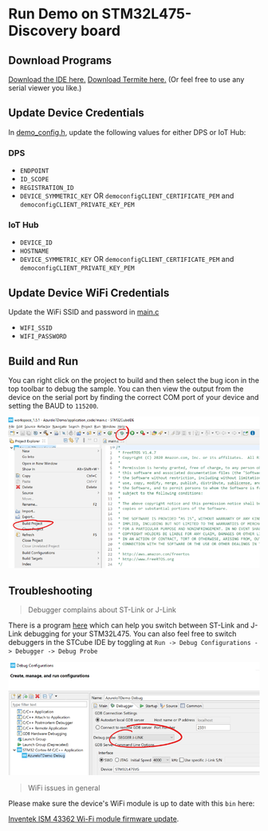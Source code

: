 # Run Demo on STM32L475-Discovery board

## Download Programs

[Download the IDE here.](https://www.st.com/en/development-tools/stm32cubeide.html)
[Download Termite here.](https://www.compuphase.com/software_termite.htm) (Or feel free to use any serial viewer you like.)

## Update Device Credentials

In [demo_config.h](../common/demo_config.h), update the following values for either DPS or IoT Hub:

### DPS

- `ENDPOINT`
- `ID_SCOPE`
- `REGISTRATION_ID`
- `DEVICE_SYMMETRIC_KEY` OR `democonfigCLIENT_CERTIFICATE_PEM` and `democonfigCLIENT_PRIVATE_KEY_PEM`

### IoT Hub

- `DEVICE_ID`
- `HOSTNAME`
- `DEVICE_SYMMETRIC_KEY` OR `democonfigCLIENT_CERTIFICATE_PEM` and `democonfigCLIENT_PRIVATE_KEY_PEM`

## Update Device WiFi Credentials

Update the WiFi SSID and password in [main.c](../../Common/stm32l475/main.c)

- `WIFI_SSID`
- `WIFI_PASSWORD`


## Build and Run

You can right click on the project to build and then select the bug icon in the top toolbar to debug the sample. You can then view the output from the device on the serial port by finding the correct COM port of your device and setting the BAUD to `115200`.

![img](../../../doc/img/cube_demo.png)

## Troubleshooting

> Debugger complains about ST-Link or J-Link

There is a program [here](https://www.segger.com/downloads/jlink#STLink_Reflash) which can help you switch between ST-Link and J-Link debugging for your STM32L475. You can also feel free to switch debuggers in the STCube IDE by toggling at `Run -> Debug Configurations -> Debugger -> Debug Probe`

![img](../../../doc/img/cube-debug.png)

> WiFi issues in general

Please make sure the device's WiFi module is up to date with this `bin` here:

[Inventek ISM 43362 Wi-Fi module firmware update](https://www.st.com/resource/en/utilities/inventek_fw_updater.zip).
